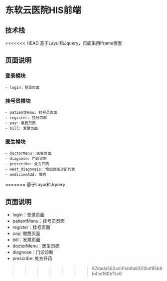 # 东软云医院HIS前端
## 技术栈
<<<<<<< HEAD
  基于Layui和Jquery，页面采用iframe嵌套
## 页面说明
### 登录模块
	- login：登录页面
### 挂号员模块
	- patientMenu: 挂号员页面
	- register: 挂号页面
	- pay: 缴费页面
	- bill: 发票页面
### 医生模块
	- doctorMenu: 医生页面
	- diagnose: 门诊诊断
	- prescribe: 处方开药
	- west_diagnosis: 增加西医诊断列表
	- medicineAdd: 增药
=======
  基于Layui和Jquery
## 页面说明
  - login：登录页面
  - patientMenu：挂号员页面
  - register：挂号页面
  - pay: 缴费页面
  - bill：发票页面
  - doctorMenu：医生页面
  - diagnose：门诊诊断
  - prescribe: 处方开药
>>>>>>> 67dada580ad0feb9a83510af85b8b4ce168bf3c6
  
